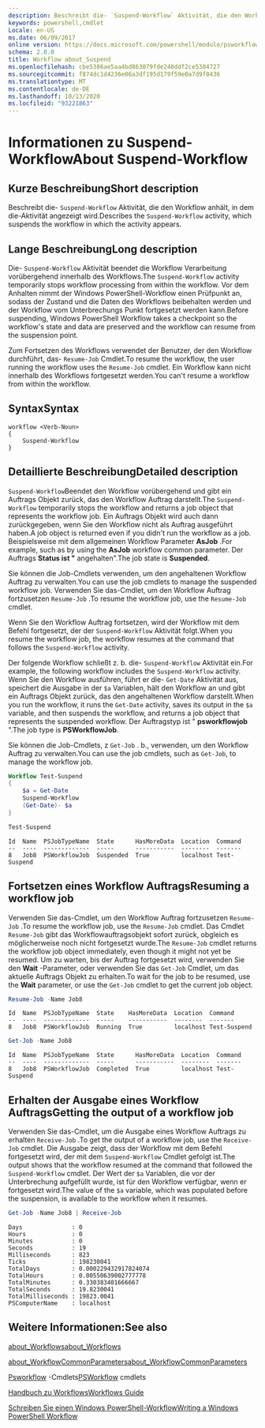```yaml
---
description: Beschreibt die- `Suspend-Workflow` Aktivität, die den Workflow anhält, in dem die-Aktivität angezeigt wird.
keywords: powershell,cmdlet
Locale: en-US
ms.date: 06/09/2017
online version: https://docs.microsoft.com/powershell/module/psworkflow/about/about_suspend-workflow?view=powershell-5.1&WT.mc_id=ps-gethelp
schema: 2.0.0
title: Workflow about_Suspend
ms.openlocfilehash: cbe5386ae5aa4bd863079fde240ddf2ce5384727
ms.sourcegitcommit: f874dc1d4236e06a3df195d179f59e0a7d9f8436
ms.translationtype: MT
ms.contentlocale: de-DE
ms.lasthandoff: 10/13/2020
ms.locfileid: "93221863"
---
```

# <a name="about-suspend-workflow"></a><span data-ttu-id="938ad-104">Informationen zu Suspend-Workflow</span><span class="sxs-lookup"><span data-stu-id="938ad-104">About Suspend-Workflow</span></span>

## <a name="short-description"></a><span data-ttu-id="938ad-105">Kurze Beschreibung</span><span class="sxs-lookup"><span data-stu-id="938ad-105">Short description</span></span>

<span data-ttu-id="938ad-106">Beschreibt die- `Suspend-Workflow` Aktivität, die den Workflow anhält, in dem die-Aktivität angezeigt wird.</span><span class="sxs-lookup"><span data-stu-id="938ad-106">Describes the `Suspend-Workflow` activity, which suspends the workflow in which the activity appears.</span></span>

## <a name="long-description"></a><span data-ttu-id="938ad-107">Lange Beschreibung</span><span class="sxs-lookup"><span data-stu-id="938ad-107">Long description</span></span>

<span data-ttu-id="938ad-108">Die- `Suspend-Workflow` Aktivität beendet die Workflow Verarbeitung vorübergehend innerhalb des Workflows.</span><span class="sxs-lookup"><span data-stu-id="938ad-108">The `Suspend-Workflow` activity temporarily stops workflow processing from within the workflow.</span></span> <span data-ttu-id="938ad-109">Vor dem Anhalten nimmt der Windows PowerShell-Workflow einen Prüfpunkt an, sodass der Zustand und die Daten des Workflows beibehalten werden und der Workflow vom Unterbrechungs Punkt fortgesetzt werden kann.</span><span class="sxs-lookup"><span data-stu-id="938ad-109">Before suspending, Windows PowerShell Workflow takes a checkpoint so the workflow's state and data are preserved and the workflow can resume from the suspension point.</span></span>

<span data-ttu-id="938ad-110">Zum Fortsetzen des Workflows verwendet der Benutzer, der den Workflow durchführt, das- `Resume-Job` Cmdlet.</span><span class="sxs-lookup"><span data-stu-id="938ad-110">To resume the workflow, the user running the workflow uses the `Resume-Job` cmdlet.</span></span> <span data-ttu-id="938ad-111">Ein Workflow kann nicht innerhalb des Workflows fortgesetzt werden.</span><span class="sxs-lookup"><span data-stu-id="938ad-111">You can't resume a workflow from within the workflow.</span></span>

## <a name="syntax"></a><span data-ttu-id="938ad-112">Syntax</span><span class="sxs-lookup"><span data-stu-id="938ad-112">Syntax</span></span>

```
workflow <Verb-Noun>
{
    Suspend-Workflow
}
```

## <a name="detailed-description"></a><span data-ttu-id="938ad-113">Detaillierte Beschreibung</span><span class="sxs-lookup"><span data-stu-id="938ad-113">Detailed description</span></span>

<span data-ttu-id="938ad-114">`Suspend-Workflow`Beendet den Workflow vorübergehend und gibt ein Auftrags Objekt zurück, das den Workflow Auftrag darstellt.</span><span class="sxs-lookup"><span data-stu-id="938ad-114">The `Suspend-Workflow` temporarily stops the workflow and returns a job object that represents the workflow job.</span></span> <span data-ttu-id="938ad-115">Ein Auftrags Objekt wird auch dann zurückgegeben, wenn Sie den Workflow nicht als Auftrag ausgeführt haben.</span><span class="sxs-lookup"><span data-stu-id="938ad-115">A job object is returned even if you didn't run the workflow as a job.</span></span> <span data-ttu-id="938ad-116">Beispielsweise mit dem allgemeinen Workflow Parameter **AsJob** .</span><span class="sxs-lookup"><span data-stu-id="938ad-116">For example, such as by using the **AsJob** workflow common parameter.</span></span> <span data-ttu-id="938ad-117">Der Auftrags **Status ist "** angehalten".</span><span class="sxs-lookup"><span data-stu-id="938ad-117">The job state is **Suspended**.</span></span>

<span data-ttu-id="938ad-118">Sie können die Job-Cmdlets verwenden, um den angehaltenen Workflow Auftrag zu verwalten.</span><span class="sxs-lookup"><span data-stu-id="938ad-118">You can use the job cmdlets to manage the suspended workflow job.</span></span> <span data-ttu-id="938ad-119">Verwenden Sie das-Cmdlet, um den Workflow Auftrag fortzusetzen `Resume-Job` .</span><span class="sxs-lookup"><span data-stu-id="938ad-119">To resume the workflow job, use the `Resume-Job` cmdlet.</span></span>

<span data-ttu-id="938ad-120">Wenn Sie den Workflow Auftrag fortsetzen, wird der Workflow mit dem Befehl fortgesetzt, der der `Suspend-Workflow` Aktivität folgt.</span><span class="sxs-lookup"><span data-stu-id="938ad-120">When you resume the workflow job, the workflow resumes at the command that follows the `Suspend-Workflow` activity.</span></span>

<span data-ttu-id="938ad-121">Der folgende Workflow schließt z. b. die- `Suspend-Workflow` Aktivität ein.</span><span class="sxs-lookup"><span data-stu-id="938ad-121">For example, the following workflow includes the `Suspend-Workflow` activity.</span></span>
<span data-ttu-id="938ad-122">Wenn Sie den Workflow ausführen, führt er die- `Get-Date` Aktivität aus, speichert die Ausgabe in der `$a` Variablen, hält den Workflow an und gibt ein Auftrags Objekt zurück, das den angehaltenen Workflow darstellt.</span><span class="sxs-lookup"><span data-stu-id="938ad-122">When you run the workflow, it runs the `Get-Date` activity, saves its output in the `$a` variable, and then suspends the workflow, and returns a job object that represents the suspended workflow.</span></span> <span data-ttu-id="938ad-123">Der Auftragstyp ist " **psworkflowjob** ".</span><span class="sxs-lookup"><span data-stu-id="938ad-123">The job type is **PSWorkflowJob**.</span></span>

<span data-ttu-id="938ad-124">Sie können die Job-Cmdlets, z `Get-Job` . b., verwenden, um den Workflow Auftrag zu verwalten.</span><span class="sxs-lookup"><span data-stu-id="938ad-124">You can use the job cmdlets, such as `Get-Job`, to manage the workflow job.</span></span>

```powershell
Workflow Test-Suspend
{
    $a = Get-Date
    Suspend-Workflow
    (Get-Date)- $a
}

Test-Suspend
```

```Output
Id  Name  PSJobTypeName  State      HasMoreData  Location  Command
--  ----  -------------  -----      -----------  --------  -------
8   Job8  PSWorkflowJob  Suspended  True         localhost Test-Suspend
```

## <a name="resuming-a-workflow-job"></a><span data-ttu-id="938ad-125">Fortsetzen eines Workflow Auftrags</span><span class="sxs-lookup"><span data-stu-id="938ad-125">Resuming a workflow job</span></span>

<span data-ttu-id="938ad-126">Verwenden Sie das-Cmdlet, um den Workflow Auftrag fortzusetzen `Resume-Job` .</span><span class="sxs-lookup"><span data-stu-id="938ad-126">To resume the workflow job, use the `Resume-Job` cmdlet.</span></span> <span data-ttu-id="938ad-127">Das Cmdlet `Resume-Job` gibt das Workflowauftragsobjekt sofort zurück, obgleich es möglicherweise noch nicht fortgesetzt wurde.</span><span class="sxs-lookup"><span data-stu-id="938ad-127">The `Resume-Job` cmdlet returns the workflow job object immediately, even though it might not yet be resumed.</span></span> <span data-ttu-id="938ad-128">Um zu warten, bis der Auftrag fortgesetzt wird, verwenden Sie den **Wait** -Parameter, oder verwenden Sie das `Get-Job` Cmdlet, um das aktuelle Auftrags Objekt zu erhalten.</span><span class="sxs-lookup"><span data-stu-id="938ad-128">To wait for the job to be resumed, use the **Wait** parameter, or use the `Get-Job` cmdlet to get the current job object.</span></span>

```powershell
Resume-Job -Name Job8
```

```Output
Id  Name  PSJobTypeName  State    HasMoreData  Location  Command
--  ----  -------------  -----    -----------  --------  -------
8   Job8  PSWorkflowJob  Running  True         localhost Test-Suspend
```

```powershell
Get-Job -Name Job8
```

```Output
Id  Name  PSJobTypeName  State      HasMoreData  Location  Command
--  ----  -------------  -----      -----------  --------  -------
8   Job8  PSWorkflowJob  Completed  True         localhost Test-Suspend
```

## <a name="getting-the-output-of-a-workflow-job"></a><span data-ttu-id="938ad-129">Erhalten der Ausgabe eines Workflow Auftrags</span><span class="sxs-lookup"><span data-stu-id="938ad-129">Getting the output of a workflow job</span></span>

<span data-ttu-id="938ad-130">Verwenden Sie das-Cmdlet, um die Ausgabe eines Workflow Auftrags zu erhalten `Receive-Job` .</span><span class="sxs-lookup"><span data-stu-id="938ad-130">To get the output of a workflow job, use the `Receive-Job` cmdlet.</span></span> <span data-ttu-id="938ad-131">Die Ausgabe zeigt, dass der Workflow mit dem Befehl fortgesetzt wird, der mit dem `Suspend-Workflow` Cmdlet gefolgt ist.</span><span class="sxs-lookup"><span data-stu-id="938ad-131">The output shows that the workflow resumed at the command that followed the `Suspend-Workflow` cmdlet.</span></span> <span data-ttu-id="938ad-132">Der Wert der `$a` Variablen, die vor der Unterbrechung aufgefüllt wurde, ist für den Workflow verfügbar, wenn er fortgesetzt wird.</span><span class="sxs-lookup"><span data-stu-id="938ad-132">The value of the `$a` variable, which was populated before the suspension, is available to the workflow when it resumes.</span></span>

```powershell
Get-Job -Name Job8 | Receive-Job
```

```Output
Days              : 0
Hours             : 0
Minutes           : 0
Seconds           : 19
Milliseconds      : 823
Ticks             : 198230041
TotalDays         : 0.000229432917824074
TotalHours        : 0.00550639002777778
TotalMinutes      : 0.330383401666667
TotalSeconds      : 19.8230041
TotalMilliseconds : 19823.0041
PSComputerName    : localhost
```

## <a name="see-also"></a><span data-ttu-id="938ad-133">Weitere Informationen:</span><span class="sxs-lookup"><span data-stu-id="938ad-133">See also</span></span>

[<span data-ttu-id="938ad-134">about_Workflows</span><span class="sxs-lookup"><span data-stu-id="938ad-134">about_Workflows</span></span>](about_Workflows.md)

[<span data-ttu-id="938ad-135">about_WorkflowCommonParameters</span><span class="sxs-lookup"><span data-stu-id="938ad-135">about_WorkflowCommonParameters</span></span>](about_WorkflowCommonParameters.md)

<span data-ttu-id="938ad-136">[Psworkflow](xref:PSWorkflow) -Cmdlets</span><span class="sxs-lookup"><span data-stu-id="938ad-136">[PSWorkflow](xref:PSWorkflow) cmdlets</span></span>

[<span data-ttu-id="938ad-137">Handbuch zu Workflows</span><span class="sxs-lookup"><span data-stu-id="938ad-137">Workflows Guide</span></span>](/previous-versions/powershell/scripting/components/workflows-guide)

[<span data-ttu-id="938ad-138">Schreiben Sie einen Windows PowerShell-Workflow</span><span class="sxs-lookup"><span data-stu-id="938ad-138">Writing a Windows PowerShell Workflow</span></span>](/previous-versions/powershell/scripting/developer/workflow/writing-a-windows-powershell-workflow)
